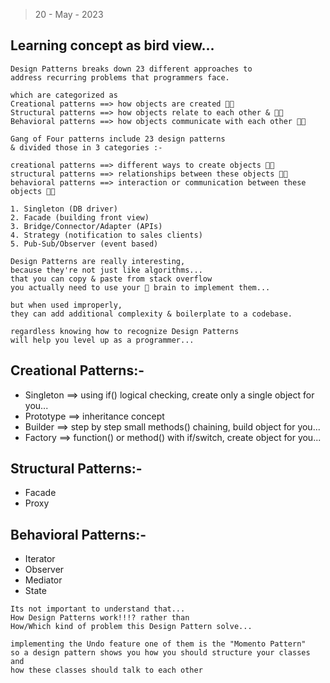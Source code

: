 > 20 - May - 2023
## Learning concept as bird view...

```
Design Patterns breaks down 23 different approaches to 
address recurring problems that programmers face.

which are categorized as 
Creational patterns ==> how objects are created 🍼👶
Structural patterns ==> how objects relate to each other & 🧑‍🤝
Behavioral patterns ==> how objects communicate with each other 📶📞
```


```
Gang of Four patterns include 23 design patterns 
& divided those in 3 categories :-

creational patterns ==> different ways to create objects 🍼👶
structural patterns ==> relationships between these objects 🧑‍🤝
behavioral patterns ==> interaction or communication between these objects 📶📞
```


```
1. Singleton (DB driver)
2. Facade (building front view)
3. Bridge/Connector/Adapter (APIs)
4. Strategy (notification to sales clients)
5. Pub-Sub/Observer (event based)
```


```
Design Patterns are really interesting,
because they're not just like algorithms... 
that you can copy & paste from stack overflow 
you actually need to use your 🧠 brain to implement them...

but when used improperly, 
they can add additional complexity & boilerplate to a codebase.

regardless knowing how to recognize Design Patterns 
will help you level up as a programmer...
```

## Creational Patterns:-
* Singleton ==> using if() logical checking, create only a single object for you...
* Prototype ==> inheritance concept
* Builder   ==> step by step small methods() chaining, build object for you...
* Factory   ==> function() or method() with if/switch, create object for you...


## Structural Patterns:-
* Facade
* Proxy

## Behavioral Patterns:-
* Iterator
* Observer
* Mediator
* State

```
Its not important to understand that...
How Design Patterns work!!!? rather than
How/Which kind of problem this Design Pattern solve...
```

```
implementing the Undo feature one of them is the "Momento Pattern"
so a design pattern shows you how you should structure your classes and 
how these classes should talk to each other 
```